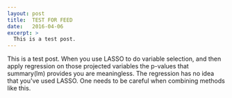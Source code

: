 ```yaml
---
layout: post
title:  TEST FOR FEED
date:   2016-04-06
excerpt: >
  This is a test post.
---
```

This is a test post. When you use LASSO to do
variable selection, and then apply regression on those projected variables
the p-values that summary(lm) provides you are meaningless. The regression
has no idea that you've used LASSO. One needs to be careful when combining
methods like this.
